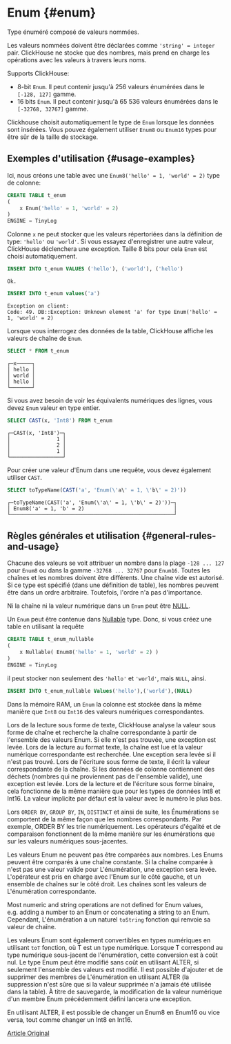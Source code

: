 # Enum {#enum}

Type énuméré composé de valeurs nommées.

Les valeurs nommées doivent être déclarées comme `'string' = integer` pair. ClickHouse ne stocke que des nombres, mais prend en charge les opérations avec les valeurs à travers leurs noms.

Supports ClickHouse:

-   8-bit `Enum`. Il peut contenir jusqu'à 256 valeurs énumérées dans le `[-128, 127]` gamme.
-   16 bits `Enum`. Il peut contenir jusqu'à 65 536 valeurs énumérées dans le `[-32768, 32767]` gamme.

Clickhouse choisit automatiquement le type de `Enum` lorsque les données sont insérées. Vous pouvez également utiliser `Enum8` ou `Enum16` types pour être sûr de la taille de stockage.

## Exemples d'utilisation {#usage-examples}

Ici, nous créons une table avec une `Enum8('hello' = 1, 'world' = 2)` type de colonne:

``` sql
CREATE TABLE t_enum
(
    x Enum('hello' = 1, 'world' = 2)
)
ENGINE = TinyLog
```

Colonne `x` ne peut stocker que les valeurs répertoriées dans la définition de type: `'hello'` ou `'world'`. Si vous essayez d'enregistrer une autre valeur, ClickHouse déclenchera une exception. Taille 8 bits pour cela `Enum` est choisi automatiquement.

``` sql
INSERT INTO t_enum VALUES ('hello'), ('world'), ('hello')
```

``` text
Ok.
```

``` sql
INSERT INTO t_enum values('a')
```

``` text
Exception on client:
Code: 49. DB::Exception: Unknown element 'a' for type Enum('hello' = 1, 'world' = 2)
```

Lorsque vous interrogez des données de la table, ClickHouse affiche les valeurs de chaîne de `Enum`.

``` sql
SELECT * FROM t_enum
```

``` text
┌─x─────┐
│ hello │
│ world │
│ hello │
└───────┘
```

Si vous avez besoin de voir les équivalents numériques des lignes, vous devez `Enum` valeur en type entier.

``` sql
SELECT CAST(x, 'Int8') FROM t_enum
```

``` text
┌─CAST(x, 'Int8')─┐
│               1 │
│               2 │
│               1 │
└─────────────────┘
```

Pour créer une valeur d'Enum dans une requête, vous devez également utiliser `CAST`.

``` sql
SELECT toTypeName(CAST('a', 'Enum(\'a\' = 1, \'b\' = 2)'))
```

``` text
┌─toTypeName(CAST('a', 'Enum(\'a\' = 1, \'b\' = 2)'))─┐
│ Enum8('a' = 1, 'b' = 2)                             │
└─────────────────────────────────────────────────────┘
```

## Règles générales et utilisation {#general-rules-and-usage}

Chacune des valeurs se voit attribuer un nombre dans la plage `-128 ... 127` pour `Enum8` ou dans la gamme `-32768 ... 32767` pour `Enum16`. Toutes les chaînes et les nombres doivent être différents. Une chaîne vide est autorisé. Si ce type est spécifié (dans une définition de table), les nombres peuvent être dans un ordre arbitraire. Toutefois, l'ordre n'a pas d'importance.

Ni la chaîne ni la valeur numérique dans un `Enum` peut être [NULL](../query_language/syntax.md).

Un `Enum` peut être contenue dans [Nullable](nullable.md) type. Donc, si vous créez une table en utilisant la requête

``` sql
CREATE TABLE t_enum_nullable
(
    x Nullable( Enum8('hello' = 1, 'world' = 2) )
)
ENGINE = TinyLog
```

il peut stocker non seulement des `'hello'` et `'world'`, mais `NULL`, ainsi.

``` sql
INSERT INTO t_enum_nullable Values('hello'),('world'),(NULL)
```

Dans la mémoire RAM, un `Enum` la colonne est stockée dans la même manière que `Int8` ou `Int16` des valeurs numériques correspondantes.

Lors de la lecture sous forme de texte, ClickHouse analyse la valeur sous forme de chaîne et recherche la chaîne correspondante à partir de l'ensemble des valeurs Enum. Si elle n'est pas trouvée, une exception est levée. Lors de la lecture au format texte, la chaîne est lue et la valeur numérique correspondante est recherchée. Une exception sera levée si il n'est pas trouvé.
Lors de l'écriture sous forme de texte, il écrit la valeur correspondante de la chaîne. Si les données de colonne contiennent des déchets (nombres qui ne proviennent pas de l'ensemble valide), une exception est levée. Lors de la lecture et de l'écriture sous forme binaire, cela fonctionne de la même manière que pour les types de données Int8 et Int16.
La valeur implicite par défaut est la valeur avec le numéro le plus bas.

Lors `ORDER BY`, `GROUP BY`, `IN`, `DISTINCT` et ainsi de suite, les Énumérations se comportent de la même façon que les nombres correspondants. Par exemple, ORDER BY les trie numériquement. Les opérateurs d'égalité et de comparaison fonctionnent de la même manière sur les énumérations que sur les valeurs numériques sous-jacentes.

Les valeurs Enum ne peuvent pas être comparées aux nombres. Les Enums peuvent être comparés à une chaîne constante. Si la chaîne comparée à n'est pas une valeur valide pour L'énumération, une exception sera levée. L'opérateur est pris en charge avec l'Enum sur le côté gauche, et un ensemble de chaînes sur le côté droit. Les chaînes sont les valeurs de L'énumération correspondante.

Most numeric and string operations are not defined for Enum values, e.g. adding a number to an Enum or concatenating a string to an Enum.
Cependant, L'énumération a un naturel `toString` fonction qui renvoie sa valeur de chaîne.

Les valeurs Enum sont également convertibles en types numériques en utilisant `toT` fonction, où T est un type numérique. Lorsque T correspond au type numérique sous-jacent de l'énumération, cette conversion est à coût nul.
Le type Enum peut être modifié sans coût en utilisant ALTER, si seulement l'ensemble des valeurs est modifié. Il est possible d'ajouter et de supprimer des membres de L'énumération en utilisant ALTER (la suppression n'est sûre que si la valeur supprimée n'a jamais été utilisée dans la table). À titre de sauvegarde, la modification de la valeur numérique d'un membre Enum précédemment défini lancera une exception.

En utilisant ALTER, il est possible de changer un Enum8 en Enum16 ou vice versa, tout comme changer un Int8 en Int16.

[Article Original](https://clickhouse.tech/docs/en/data_types/enum/) <!--hide-->
